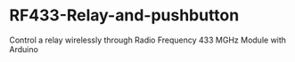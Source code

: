 # RF433-Relay-and-pushbutton
Control a relay wirelessly through Radio Frequency 433 MGHz Module with Arduino  
